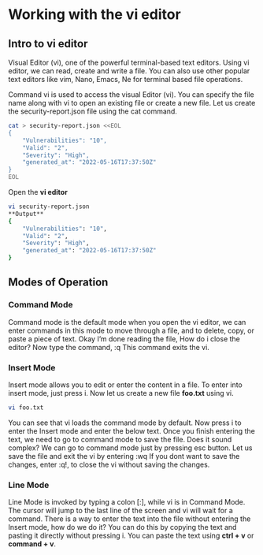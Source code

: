 # Working with the vi editor
## Intro to vi editor
Visual Editor (vi), one of the powerful terminal-based text editors. Using vi editor, we can read, create and write a file. You can also use other popular text editors like vim, Nano, Emacs, Ne for terminal based file operations.

Command vi is used to access the visual Editor (vi). You can specify the file name along with vi to open an existing file or create a new file.
Let us create the security-report.json file using the cat command.
```sh
cat > security-report.json <<EOL
{
    "Vulnerabilities": "10",
    "Valid": "2",
    "Severity": "High",
    "generated_at": "2022-05-16T17:37:50Z"
}
EOL
```
Open the **vi editor**
```sh
vi security-report.json
**Output**
{
    "Vulnerabilities": "10",
    "Valid": "2",
    "Severity": "High",
    "generated_at": "2022-05-16T17:37:50Z"
}
```

## Modes of Operation
### Command Mode
Command mode is the default mode when you open the vi editor, we can enter commands in this mode to move through a file, and to delete, copy, or paste a piece of text.
Okay I’m done reading the file, How do i close the editor?
Now type the command, :q This command exits the vi.
### Insert Mode
Insert mode allows you to edit or enter the content in a file. To enter into insert mode, just press i.
Now let us create a new file **foo.txt** using vi.
```sh
vi foo.txt
```
You can see that vi loads the command mode by default.
Now press i to enter the Insert mode and enter the below text.
Once you finish entering the text, we need to go to command mode to save the file. Does it sound complex? We can go to command mode just by pressing esc button.
Let us save the file and exit the vi by entering :wq
If you dont want to save the changes, enter :q!, to close the vi without saving the changes.
### Line Mode
Line Mode is invoked by typing a colon [:], while vi is in Command Mode. The cursor will jump to the last line of the screen and vi will wait for a command.
There is a way to enter the text into the file without entering the Insert mode, how do we do it?
You can do this by copying the text and pasting it directly without pressing i. You can paste the text using **ctrl + v** or **command + v**.
